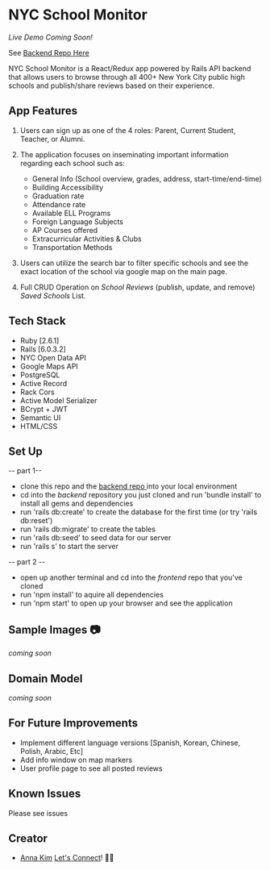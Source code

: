 # NYC School Monitor
*Live Demo Coming Soon!*

See <a href = "https://github.com/iannakim/NYC-School-Monitor_backend"> Backend Repo Here</a>

NYC School Monitor is a React/Redux app powered by Rails API backend that allows users to browse through all 400+ New York City public high schools and publish/share reviews based on their experience. 

## App Features
1. Users can sign up as one of the 4 roles: Parent, Current Student, Teacher, or Alumni.
2. The application focuses on inseminating important information regarding each school such as:
     * General Info (School overview, grades, address, start-time/end-time)
     * Building Accessibility
     * Graduation rate
     * Attendance rate
     * Available ELL Programs
     * Foreign Language Subjects
     * AP Courses offered
     * Extracurricular Activities & Clubs
     * Transportation Methods

3. Users can utilize the search bar to filter specific schools and see the exact location of the school via google map on the main page.
4. Full CRUD Operation on *School Reviews* (publish, update, and remove) *Saved Schools* List.

## Tech Stack
 * Ruby [2.6.1]
 * Rails [6.0.3.2]
 * NYC Open Data API
 * Google Maps API
 * PostgreSQL
 * Active Record
 * Rack Cors
 * Active Model Serializer
 * BCrypt + JWT
 * Semantic UI
 * HTML/CSS

## Set Up
  -- part 1--
   * clone this repo and the <a href = "https://github.com/iannakim/NYC-School-Monitor_backend"> backend repo </a> into your local environment
   * cd into the *backend* repository you just cloned and run 'bundle install' to install all gems and dependencies
   * run 'rails db:create' to create the database for the first time (or try 'rails db:reset')
   * run 'rails db:migrate' to create the tables
   * run 'rails db:seed' to seed data for our server
   * run 'rails s' to start the server
   
 -- part 2 --
   * open up another terminal and cd into the *frontend* repo that you've cloned
   * run 'npm install' to aquire all dependencies
   * run 'npm start' to open up your browser and see the application

## Sample Images 📷
*coming soon*

## Domain Model
*coming soon*

## For Future Improvements
 * Implement different language versions [Spanish, Korean, Chinese, Polish, Arabic, Etc]
 * Add info window on map markers
 * User profile page to see all posted reviews

## Known Issues
Please see issues

## Creator
 * [Anna Kim](https://github.com/iannakim) <a href = "https://www.linkedin.com/in/devannakim/"> Let's Connect</a>!  👋🏻

